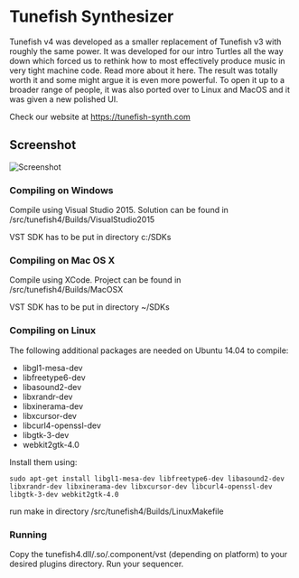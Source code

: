 # Tunefish Synthesizer

Tunefish v4 was developed as a smaller replacement of Tunefish v3 with roughly the same power. It was developed for our intro Turtles all the way down which forced us to rethink how to most effectively produce music in very tight machine code. Read more about it here. The result was totally worth it and some might argue it is even more powerful. To open it up to a broader range of people, it was also ported over to Linux and MacOS and it was given a new polished UI. 

Check our website at https://tunefish-synth.com

## Screenshot

![Screenshot](https://github.com/paynebc/tunefish/blob/master/media/tunefish4.jpg)

### Compiling on Windows

Compile using Visual Studio 2015. Solution can be found in
/src/tunefish4/Builds/VisualStudio2015

VST SDK has to be put in directory c:/SDKs

### Compiling on Mac OS X

Compile using XCode. Project can be found in
/src/tunefish4/Builds/MacOSX

VST SDK has to be put in directory ~/SDKs

### Compiling on Linux

The following additional packages are needed on Ubuntu 14.04 to compile:

* libgl1-mesa-dev 
* libfreetype6-dev 
* libasound2-dev 
* libxrandr-dev 
* libxinerama-dev 
* libxcursor-dev 
* libcurl4-openssl-dev 
* libgtk-3-dev
* webkit2gtk-4.0

Install them using:

```
sudo apt-get install libgl1-mesa-dev libfreetype6-dev libasound2-dev libxrandr-dev libxinerama-dev libxcursor-dev libcurl4-openssl-dev libgtk-3-dev webkit2gtk-4.0
```

run make in directory
/src/tunefish4/Builds/LinuxMakefile

### Running

Copy the tunefish4.dll/.so/.component/vst (depending on platform) to your desired plugins directory. Run your sequencer.
